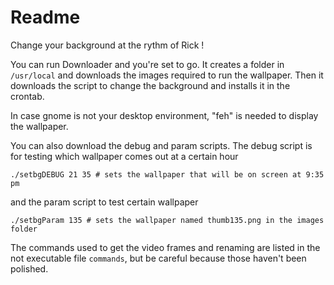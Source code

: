 # Readme

Change your background at the rythm of Rick !

You can run Downloader and you're set to go. It creates a folder in `/usr/local`
and downloads the images required to run the wallpaper. Then it downloads the
script to change the background and installs it in the crontab. 

In case gnome is not your desktop environment, "feh" is needed to display the wallpaper.

You can also download the debug and param scripts. The debug script is for
testing which wallpaper comes out at a certain hour
```
./setbgDEBUG 21 35 # sets the wallpaper that will be on screen at 9:35 pm
```
and the param script to test certain wallpaper
```
./setbgParam 135 # sets the wallpaper named thumb135.png in the images folder
```

The commands used to get the video frames and renaming are listed in the not executable file `commands`, but be careful because those haven't been polished.
